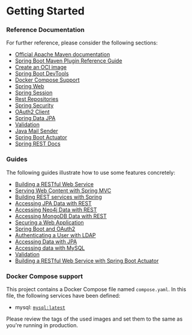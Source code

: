 # Getting Started

### Reference Documentation
For further reference, please consider the following sections:

* [Official Apache Maven documentation](https://maven.apache.org/guides/index.html)
* [Spring Boot Maven Plugin Reference Guide](https://docs.spring.io/spring-boot/docs/3.1.1/maven-plugin/reference/html/)
* [Create an OCI image](https://docs.spring.io/spring-boot/docs/3.1.1/maven-plugin/reference/html/#build-image)
* [Spring Boot DevTools](https://docs.spring.io/spring-boot/docs/3.1.1/reference/htmlsingle/#using.devtools)
* [Docker Compose Support](https://docs.spring.io/spring-boot/docs/3.1.1/reference/htmlsingle/#features.docker-compose)
* [Spring Web](https://docs.spring.io/spring-boot/docs/3.1.1/reference/htmlsingle/#web)
* [Spring Session](https://docs.spring.io/spring-session/reference/)
* [Rest Repositories](https://docs.spring.io/spring-boot/docs/3.1.1/reference/htmlsingle/#howto.data-access.exposing-spring-data-repositories-as-rest)
* [Spring Security](https://docs.spring.io/spring-boot/docs/3.1.1/reference/htmlsingle/#web.security)
* [OAuth2 Client](https://docs.spring.io/spring-boot/docs/3.1.1/reference/htmlsingle/#web.security.oauth2.client)
* [Spring Data JPA](https://docs.spring.io/spring-boot/docs/3.1.1/reference/htmlsingle/#data.sql.jpa-and-spring-data)
* [Validation](https://docs.spring.io/spring-boot/docs/3.1.1/reference/htmlsingle/#io.validation)
* [Java Mail Sender](https://docs.spring.io/spring-boot/docs/3.1.1/reference/htmlsingle/#io.email)
* [Spring Boot Actuator](https://docs.spring.io/spring-boot/docs/3.1.1/reference/htmlsingle/#actuator)
* [Spring REST Docs](https://docs.spring.io/spring-restdocs/docs/current/reference/html5/)

### Guides
The following guides illustrate how to use some features concretely:

* [Building a RESTful Web Service](https://spring.io/guides/gs/rest-service/)
* [Serving Web Content with Spring MVC](https://spring.io/guides/gs/serving-web-content/)
* [Building REST services with Spring](https://spring.io/guides/tutorials/rest/)
* [Accessing JPA Data with REST](https://spring.io/guides/gs/accessing-data-rest/)
* [Accessing Neo4j Data with REST](https://spring.io/guides/gs/accessing-neo4j-data-rest/)
* [Accessing MongoDB Data with REST](https://spring.io/guides/gs/accessing-mongodb-data-rest/)
* [Securing a Web Application](https://spring.io/guides/gs/securing-web/)
* [Spring Boot and OAuth2](https://spring.io/guides/tutorials/spring-boot-oauth2/)
* [Authenticating a User with LDAP](https://spring.io/guides/gs/authenticating-ldap/)
* [Accessing Data with JPA](https://spring.io/guides/gs/accessing-data-jpa/)
* [Accessing data with MySQL](https://spring.io/guides/gs/accessing-data-mysql/)
* [Validation](https://spring.io/guides/gs/validating-form-input/)
* [Building a RESTful Web Service with Spring Boot Actuator](https://spring.io/guides/gs/actuator-service/)

### Docker Compose support
This project contains a Docker Compose file named `compose.yaml`.
In this file, the following services have been defined:

* mysql: [`mysql:latest`](https://hub.docker.com/_/mysql)

Please review the tags of the used images and set them to the same as you're running in production.

